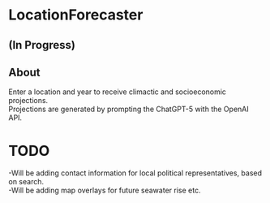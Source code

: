 # LocationForecaster  

## (In Progress)  

## About  
Enter a location and year to receive climactic and socioeconomic projections.  
Projections are generated by prompting the ChatGPT-5 with the OpenAI API.

# TODO  
-Will be adding contact information for local political representatives, based on search.   
-Will be adding map overlays for future seawater rise etc.

